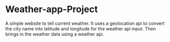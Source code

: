 # Weather-app-Project
A simple website to tell current weather.
It uses a geolocation api to convert the city name into latitude and longitude for the weather api input.
Then brings in the weather data using a weather api.
